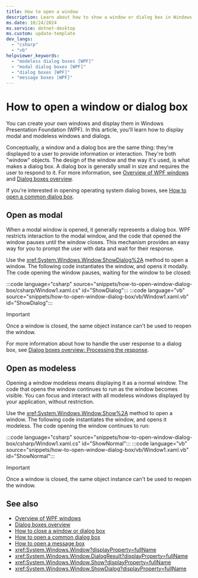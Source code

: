 ```yaml
---
title: How to open a window
description: Learn about how to show a window or dialog box in Windows Foundation Presentation (WPF). Windows can be shown as dialog boxes.
ms.date: 10/24/2024
ms.service: dotnet-desktop
ms.custom: update-template
dev_langs: 
  - "csharp"
  - "vb"
helpviewer_keywords: 
  - "modeless dialog boxes [WPF]"
  - "modal dialog boxes [WPF]"
  - "dialog boxes [WPF]"
  - "message boxes [WPF]"
---
```


# How to open a window or dialog box

You can create your own windows and display them in Windows Presentation Foundation (WPF). In this article, you'll learn how to display modal and modeless windows and dialogs.

Conceptually, a window and a dialog box are the same thing: they're displayed to a user to provide information or interaction. They're both "window" objects. The design of the window and the way it's used, is what makes a dialog box. A dialog box is generally small in size and requires the user to respond to it. For more information, see [Overview of WPF windows](index.md) and [Dialog boxes overview](dialog-boxes-overview.md).

If you're interested in opening operating system dialog boxes, see [How to open a common dialog box](how-to-open-common-system-dialog-box.md).

## Open as modal

When a modal window is opened, it generally represents a dialog box. WPF restricts interaction to the modal window, and the code that opened the window pauses until the window closes. This mechanism provides an easy way for you to prompt the user with data and wait for their response.

Use the <xref:System.Windows.Window.ShowDialog%2A> method to open a window. The following code instantiates the window, and opens it modally. The code opening the window pauses, waiting for the window to be closed:

:::code language="csharp" source="snippets/how-to-open-window-dialog-box/csharp/Window1.xaml.cs" id="ShowDialog":::
:::code language="vb" source="snippets/how-to-open-window-dialog-box/vb/Window1.xaml.vb" id="ShowDialog":::

> [!IMPORTANT]
> Once a window is closed, the same object instance can't be used to reopen the window.

For more information about how to handle the user response to a dialog box, see [Dialog boxes overview: Processing the response](dialog-boxes-overview.md#processing-the-response).

## Open as modeless

Opening a window modeless means displaying it as a normal window. The code that opens the window continues to run as the window becomes visible. You can focus and interact with all modeless windows displayed by your application, without restriction.

Use the <xref:System.Windows.Window.Show%2A> method to open a window. The following code instantiates the window, and opens it modeless. The code opening the window continues to run:

:::code language="csharp" source="snippets/how-to-open-window-dialog-box/csharp/Window1.xaml.cs" id="ShowNormal":::
:::code language="vb" source="snippets/how-to-open-window-dialog-box/vb/Window1.xaml.vb" id="ShowNormal":::

> [!IMPORTANT]
> Once a window is closed, the same object instance can't be used to reopen the window.

## See also

- [Overview of WPF windows](index.md)
- [Dialog boxes overview](dialog-boxes-overview.md)
- [How to close a window or dialog box](how-to-close-window-dialog-box.md)
- [How to open a common dialog box](how-to-open-common-system-dialog-box.md)
- [How to open a message box](how-to-open-message-box.md)
- <xref:System.Windows.Window?displayProperty=fullName>
- <xref:System.Windows.Window.DialogResult?displayProperty=fullName>
- <xref:System.Windows.Window.Show?displayProperty=fullName>
- <xref:System.Windows.Window.ShowDialog?displayProperty=fullName>
